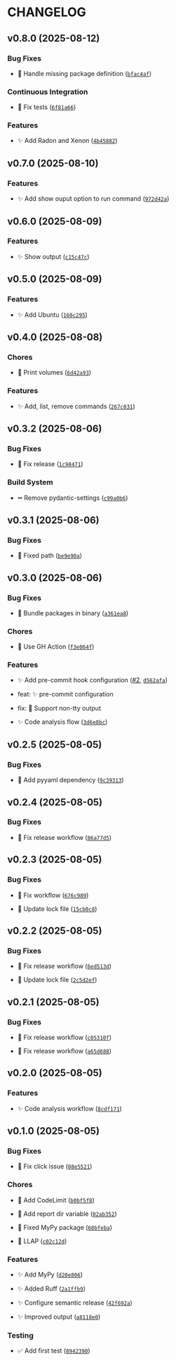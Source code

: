 # CHANGELOG


## v0.8.0 (2025-08-12)

### Bug Fixes

- 🐛 Handle missing package definition
  ([`bfac4af`](https://github.com/getcapm/capm/commit/bfac4af08740b69ec6f5afdc27a879d3f3f6ab94))

### Continuous Integration

- 💚 Fix tests
  ([`6f81a66`](https://github.com/getcapm/capm/commit/6f81a66f5e1ebbb37c20a4b35fe8913e7f2db9fc))

### Features

- ✨ Add Radon and Xenon
  ([`4b45882`](https://github.com/getcapm/capm/commit/4b4588277a85129c6ba90b9946f32b8451c7286e))


## v0.7.0 (2025-08-10)

### Features

- ✨ Add show ouput option to run command
  ([`972d42a`](https://github.com/getcapm/capm/commit/972d42ac8a55f83dacf9e04e6d97d341e4db09b1))


## v0.6.0 (2025-08-09)

### Features

- ✨ Show output
  ([`c15c47c`](https://github.com/getcapm/capm/commit/c15c47cf7d036bc99308446c4224b6d700825c2b))


## v0.5.0 (2025-08-09)

### Features

- ✨ Add Ubuntu
  ([`160c295`](https://github.com/getcapm/capm/commit/160c295864807892ef34807313f490d7c8edeb13))


## v0.4.0 (2025-08-08)

### Chores

- 🚧 Print volumes
  ([`6d42a93`](https://github.com/getcapm/capm/commit/6d42a93cf9a7809b448e5eebbc7a047053e9b49b))

### Features

- ✨ Add, list, remove commands
  ([`267c031`](https://github.com/getcapm/capm/commit/267c031f9eb33696253bd54aa5427e2058d21825))


## v0.3.2 (2025-08-06)

### Bug Fixes

- 🐛 Fix release
  ([`1c98471`](https://github.com/getcapm/capm/commit/1c98471ae1e621e638182bf8056bdb54527ed417))

### Build System

- ➖ Remove pydantic-settings
  ([`c99a0b6`](https://github.com/getcapm/capm/commit/c99a0b6b48142839ded8722d687ef65a1527a2a5))


## v0.3.1 (2025-08-06)

### Bug Fixes

- 🐛 Fixed path
  ([`be9e90a`](https://github.com/getcapm/capm/commit/be9e90a3808c046bf644ff84633d20d809b29298))


## v0.3.0 (2025-08-06)

### Bug Fixes

- 🐛 Bundle packages in binary
  ([`a361ea8`](https://github.com/getcapm/capm/commit/a361ea82c6fd35e27413ca772da7ccfcf6aad502))

### Chores

- 🚧 Use GH Action
  ([`f3e064f`](https://github.com/getcapm/capm/commit/f3e064f584603c59c9b634a943cbbfe44faae577))

### Features

- ✨ Add pre-commit hook configuration ([#2](https://github.com/getcapm/capm/pull/2),
  [`d562afa`](https://github.com/getcapm/capm/commit/d562afaf6754e0c9f46b935e9790e1edc1980936))

* feat: ✨ pre-commit configuration

* fix: 🐛 Support non-tty output

- ✨ Code analysis flow
  ([`3d6e8bc`](https://github.com/getcapm/capm/commit/3d6e8bcc9f4c8148265804ae7361ae2f2a995ffd))


## v0.2.5 (2025-08-05)

### Bug Fixes

- 🐛 Add pyyaml dependency
  ([`9c39313`](https://github.com/getcapm/capm/commit/9c393136a981243a95b16c88f4c0447572fc7bba))


## v0.2.4 (2025-08-05)

### Bug Fixes

- 🐛 Fix release workflow
  ([`86a77d5`](https://github.com/getcapm/capm/commit/86a77d57b7bab7561b850aa9950a1797f29fa11b))


## v0.2.3 (2025-08-05)

### Bug Fixes

- 🐛 Fix workflow
  ([`676c989`](https://github.com/getcapm/capm/commit/676c9895a64f2dad549d7e07f24d087d0b5e1916))

- 🐛 Update lock file
  ([`15cb0c8`](https://github.com/getcapm/capm/commit/15cb0c8b6ea0d8e591d51ba05cb29d2f4d630107))


## v0.2.2 (2025-08-05)

### Bug Fixes

- 🐛 Fix release workflow
  ([`6ed513d`](https://github.com/getcapm/capm/commit/6ed513da0b5d78c891b50a016872dcce83b457d6))

- 🐛 Update lock file
  ([`2c5d2ef`](https://github.com/getcapm/capm/commit/2c5d2ef777b4547c932ea3d43be76d4f3d491bd7))


## v0.2.1 (2025-08-05)

### Bug Fixes

- 🐛 Fix release workflow
  ([`c05310f`](https://github.com/getcapm/capm/commit/c05310f8bde6f660bb5f0413b66ae937c00a6062))

- 🐛 Fix release workflow
  ([`a65d688`](https://github.com/getcapm/capm/commit/a65d688b6952a17441818fab459ba90e7fb5db8e))


## v0.2.0 (2025-08-05)

### Features

- ✨ Code analysis workflow
  ([`8cdf171`](https://github.com/getcapm/capm/commit/8cdf171e4188321d26bc14c9f70d8a8cc47aae56))


## v0.1.0 (2025-08-05)

### Bug Fixes

- 🐛 Fix click issue
  ([`08e5521`](https://github.com/getcapm/capm/commit/08e5521a898773635d56153aad36832adcf33fa6))

### Chores

- 🚧 Add CodeLimit
  ([`b0bf5f8`](https://github.com/getcapm/capm/commit/b0bf5f81d04cae531f8edd42fc0e74b41bda4ad8))

- 🚧 Add report dir variable
  ([`02ab352`](https://github.com/getcapm/capm/commit/02ab3528c0c6d9341ace3c95fe03806e69566b88))

- 🚧 Fixed MyPy package
  ([`68bfeba`](https://github.com/getcapm/capm/commit/68bfeba9b87a8c56c77a96fdef5b4c27c0ea65dd))

- 🚧 LLAP
  ([`c02c12d`](https://github.com/getcapm/capm/commit/c02c12d38e1939ebcff64707f1b768c1724ee963))

### Features

- ✨ Add MyPy
  ([`d20e806`](https://github.com/getcapm/capm/commit/d20e80675a1111b2bac3aa9034b44a13647a2e0c))

- ✨ Added Ruff
  ([`2a1ffb9`](https://github.com/getcapm/capm/commit/2a1ffb96910b4af7c9c132effdaa241c786c6727))

- ✨ Configure semantic release
  ([`42f692a`](https://github.com/getcapm/capm/commit/42f692a314a27e6194371a719ba491a8deca2f7a))

- ✨ Improved output
  ([`a8118e0`](https://github.com/getcapm/capm/commit/a8118e0fba260f215f6bdd0c0bc02674f6a4c78e))

### Testing

- ✅ Add first test
  ([`8942390`](https://github.com/getcapm/capm/commit/8942390b8dd2832bc1b5e338b5eaecdd4eaca957))
